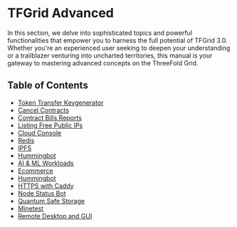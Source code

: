 <h1> TFGrid Advanced </h1>

In this section, we delve into sophisticated topics and powerful functionalities that empower you to harness the full potential of TFGrid 3.0. Whether you're an experienced user seeking to deepen your understanding or a trailblazer venturing into uncharted territories, this manual is your gateway to mastering advanced concepts on the ThreeFold Grid.

<h2>Table of Contents</h2>

- [Token Transfer Keygenerator](./token_transfer_keygenerator.md)
- [Cancel Contracts](./cancel_contracts.md)
- [Contract Bills Reports](./contract_bill_report.md)
- [Listing Free Public IPs](./list_public_ips.md)
- [Cloud Console](./cloud_console.md)
- [Redis](./grid3_redis.md)
- [IPFS](./ipfs/ipfs_toc.md)
- [Hummingbot](./hummingbot.md)
- [AI & ML Workloads](./ai_ml_workloads/ai_ml_workloads_toc.md)
- [Ecommerce](./ecommerce/ecommerce.md)
- [Hummingbot](./hummingbot.md)
- [HTTPS with Caddy](./https_caddy.md)
- [Node Status Bot](./node_status_bot.md)
- [Quantum Safe Storage](./quantum_safe_storage/quantum_safe_storage_toc.md)
- [Minetest](./minetest.md)
- [Remote Desktop and GUI](../getstarted/remote-desktop_gui/remote-desktop_gui.md)
